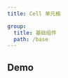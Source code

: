 ```yaml
---
title: Cell 单元格

group:
  title: 基础组件
  path: /base
---
```


## Demo

<code src="./demos/index.tsx"></code>
